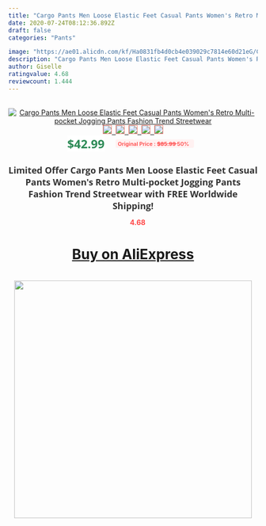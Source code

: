 ```yaml
---
title: "Cargo Pants Men Loose Elastic Feet Casual Pants Women's Retro Multi-pocket Jogging Pants Fashion Trend Streetwear"
date: 2020-07-24T08:12:36.892Z
draft: false
categories: "Pants"

image: "https://ae01.alicdn.com/kf/Ha0831fb4d0cb4e039029c7814e60d21eG/Cargo-Pants-Men-Loose-Elastic-Feet-Casual-Pants-Women-s-Retro-Multi-pocket-Jogging-Pants-Fashion.jpg"
description: "Cargo Pants Men Loose Elastic Feet Casual Pants Women's Retro Multi-pocket Jogging Pants Fashion Trend Streetwear"
author: Giselle
ratingvalue: 4.68
reviewcount: 1.444
---
```

<br>
<div style="text-align: center;">
<a href="https://s.click.aliexpress.com/e/_9Qpd53" target="_blank" rel="nofollow noopener noreferrer"><img alt="Cargo Pants Men Loose Elastic Feet Casual Pants Women's Retro Multi-pocket Jogging Pants Fashion Trend Streetwear" class="magnifier-image" src="https://ae01.alicdn.com/kf/Ha0831fb4d0cb4e039029c7814e60d21eG/Cargo-Pants-Men-Loose-Elastic-Feet-Casual-Pants-Women-s-Retro-Multi-pocket-Jogging-Pants-Fashion.jpg_640x640.jpg">
<br>
<img style="border:1px solid salmon" src="https://ae01.alicdn.com/kf/Ha0831fb4d0cb4e039029c7814e60d21eG/Cargo-Pants-Men-Loose-Elastic-Feet-Casual-Pants-Women-s-Retro-Multi-pocket-Jogging-Pants-Fashion.jpg_120x120.jpg">&nbsp;&nbsp;<img style="border:1px solid salmon" src="https://ae01.alicdn.com/kf/H5cd4b5807dc542b2add23a68393abfa9r/Cargo-Pants-Men-Loose-Elastic-Feet-Casual-Pants-Women-s-Retro-Multi-pocket-Jogging-Pants-Fashion.jpg_120x120.jpg">&nbsp;&nbsp;<img style="border:1px solid salmon" src="https://ae01.alicdn.com/kf/H2639fc18c042435b8dda9cb0d0d5dfb2n/Cargo-Pants-Men-Loose-Elastic-Feet-Casual-Pants-Women-s-Retro-Multi-pocket-Jogging-Pants-Fashion.jpg_120x120.jpg">&nbsp;&nbsp;<img style="border:1px solid salmon" src="https://ae01.alicdn.com/kf/H383335dfeaac4720927bbb339e166fd6i/Cargo-Pants-Men-Loose-Elastic-Feet-Casual-Pants-Women-s-Retro-Multi-pocket-Jogging-Pants-Fashion.jpg_120x120.jpg">&nbsp;&nbsp;<img style="border:1px solid salmon" src="https://ae01.alicdn.com/kf/H4b13b9824fe6459ba4c6310f4a4a4638p/Cargo-Pants-Men-Loose-Elastic-Feet-Casual-Pants-Women-s-Retro-Multi-pocket-Jogging-Pants-Fashion.jpg_120x120.jpg"></a></div><br0>
<div style="text-align: center;"><span style="background-color: white; border: 0px; box-sizing: border-box; color: seagreen; display: inline-block; font-family: &quot;open sans&quot; , &quot;arial&quot; , &quot;helvetica&quot; , sans-serif , &quot;heiti&quot;; font-size: 24px; font-stretch: inherit; font-weight: 700; line-height: inherit; margin: 0px 10px 0px 0px; padding: 0px; vertical-align: middle;">$42.99 </span>
<span style="background: rgb(255 , 241 , 241); border-radius: 3px; border: 0px; box-sizing: border-box; color: #ff4747; display: inline-block; font-family: inherit; font-size: 12px; font-stretch: inherit; font-style: inherit; font-variant: inherit; font-weight: 600; line-height: inherit; margin: 0px; padding: 2px 5px; transform: scale(0.9); vertical-align: middle;">Original Price : <b style="text-decoration: line-through;">$85.99 </b> 50%&nbsp;&nbsp;</span></div>
<h1 style="color: #333333; display: inline-block; font-family: &quot;open sans&quot; , &quot;arial&quot; , &quot;helvetica&quot; , sans-serif , &quot;heiti&quot;; font-size: 18px; font-stretch: inherit; font-weight: 700; text-align: center;">Limited Offer Cargo Pants Men Loose Elastic Feet Casual Pants Women's Retro Multi-pocket Jogging Pants Fashion Trend Streetwear with FREE Worldwide Shipping!</h1>
<div style="color: #ff4747; text-align: center;">
<img src="https://4.bp.blogspot.com/-M0ZcTcb-5uY/XleCXlxnR4I/AAAAAAAAAEc/OrjgMkXV1oMQFaCRZj5HQwOCBcu3w1FegCPcBGAYYCw/s1600/star.png" style="height: 15px;">&nbsp;<b>4.68</b></div>
<div class="button_cont" align="center"><a class="buynow_a" href="https://s.click.aliexpress.com/e/_9Qpd53" target="_blank" rel="nofollow noopener noreferrer"><H1>Buy on AliExpress</H1></a></div><br>
<div class="separator" style="clear: both; text-align: center;">
<img src="https://lh3.googleusercontent.com/-pTy5HemUv9M/XlePHvY0dAI/AAAAAAAAAE4/0nX5iRUoIWY8eMW9Dpxeirr157OZliDIgCLcBGAsYHQ/s1600/badge.gif" width="480">
</div>
